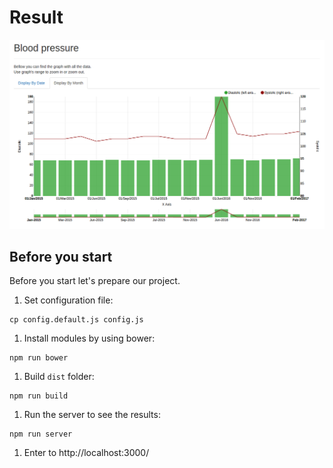 # Result

![alt text](demo.png "demo")

## Before you start
Before you start let's prepare our project.

1. Set configuration file:
```
cp config.default.js config.js
```

1. Install modules by using bower:
```
npm run bower
```

1. Build `dist` folder:
```
npm run build
```

1. Run the server to see the results:
```
npm run server
```

1. Enter to http://localhost:3000/